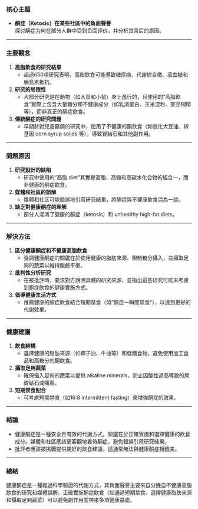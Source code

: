 ### 核心主題
- **酮症（Ketosis）在某些社區中的負面聲譽**  
  探讨酮症为何在部分人群中受到负面评价，并分析其背后的原因。

---

### 主要觀念
1. **高脂飲食的研究結果**  
   - 超過650項研究表明，高脂飲食可能導致糖尿病、代謝綜合徵、高血糖和胰島素抵抗。
2. **研究的局限性**  
   - 大部分研究是在動物（如大鼠和小鼠）身上進行的，且使用的“高脂飲食”實際上包含大量糖分和不健康成分（如乳清蛋白、玉米淀粉、麥芽糊精等），而非真正的酮症飲食。
3. **傳統酮症的研究問題**  
   - 早期針對兒童癫痫的研究中，使用了不健康的酮飲食（如氫化大豆油、转基因 corn syrup solids 等），導致腎結石和其他副作用。

---

### 問題原因
1. **研究設計的缺陷**  
   - 研究中使用的“高脂 diet”其實是高脂、高糖和高碳水化合物的組合一，而非健康的酮症飲食。
2. **媒體和社區的誤解**  
   - 媒體和社区可能錯誤地引用研究結果，將酮症與不健康飲食混為一談。
3. **缺乏對健康酮症的理解**  
   - 部分人混淆了健康的酮症（ketosis）和 unhealthy high-fat diets。

---

### 解決方法
1. **區分健康酮症和不健康高脂飲食**  
   - 强調健康酮症的關鍵在於使用健康的脂肪來源、限制糖分攝入，並攝取足夠的蔬菜以維持酸鹼平衡。
2. **批判性分析研究**  
   - 在被批評時，要求對方說明具體的研究來源，並指出這些研究可能未考慮到酮症飲食的健康實施方式。
3. **倡導健康生活方式**  
   - 推薦健康的酮症飲食結合短期禁食（如“酮症一瞬間禁食”），以達到更好的代謝效果。

---

### 健康建議
1. **飲食結構**  
   - 選擇健康的脂肪來源（如椰子油、牛油等）和低糖食物，避免使用加工食品和高糖分的酮飲食。
2. **攝取足夠蔬菜**  
   - 確保攝入足夠的蔬菜以提供 alkaline minerals，防止因酸性過高導致的尿酸结石或痛風。
3. **短期禁食配合**  
   - 可考慮短期禁食（如16:8 intermittent fasting）來增強酮症的效果。

---

### 結論
- 健康酮症是一種安全且有效的代謝方式，關鍵在於正確實施和選擇健康的飲食成分。媒體和社區應該更客觀地看待酮症，避免錯誤引用研究結果。
- 批評者應該被挑戰提供更好的飲食建議，這通常無法與健康酮症相媲美。

---

### 總結
健康酮症是一種經過科學驗證的代謝方式，其負面聲譽主要來自分娩自不健康高脂飲食的研究和媒體誤解。正確實施酮症飲食（如通過短期禁食、選擇健康脂肪來源和攝取足夠蔬菜）可以避免副作用並帶來多項健康益處。